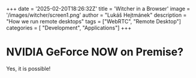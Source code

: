 +++
date = '2025-02-20T18:26:32Z'
title = 'Witcher in a Browser'
image = '/images/witcher/screen1.png'
author = "Lukáš Hejtmánek"
description = "How we run remote desktops"
tags = ["WebRTC", "Remote Desktop"]
categories = [ "Development", "Applications"]
+++

# NVIDIA GeForce NOW on Premise?

Yes, it is possible! 
